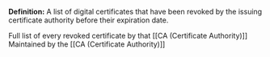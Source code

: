 **Definition:**
 A list of digital certificates that have been revoked by the issuing certificate authority before their expiration date.
 
Full list of every revoked certificate by that [[CA (Certificate Authority)]]
Maintained by the [[CA (Certificate Authority)]]

